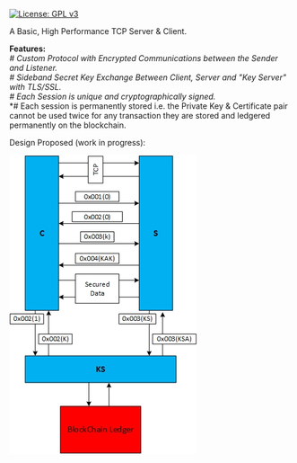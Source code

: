 
[![License: GPL v3](https://img.shields.io/badge/License-GPL%20v3-blue.svg)](https://www.gnu.org/licenses/gpl-3.0)

A Basic, High Performance TCP Server & Client.

**Features:**<br>
*# Custom Protocol with Encrypted Communications between the Sender and Listener.*<br>
*# Sideband Secret Key Exchange Between Client, Server and "Key Server" with TLS/SSL.*<br>
*# Each Session is unique and cryptographically signed.*<br>
*# Each session is permanently stored i.e. the Private Key & Certificate pair cannot be used twice for any transaction they are stored and ledgered permanently on the blockchain.<br>

Design Proposed (work in progress):<br>

![Design](https://github.com/TD4B/BasicTCP/blob/master/images/tcpdesign.jpg "Design")
